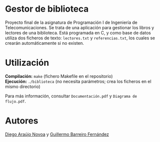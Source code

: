 # Gestor de biblioteca
Proyecto final de la asignatura de Programación I de Ingeniería de Telecomunicaciones. Se trata de una aplicación para gestionar los libros y lectores de una biblioteca. Está programada en C, y como base de datos utiliza dos ficheros de texto: `lectores.txt` y `referencias.txt`, los cuales se crearán automáticamente si no existen.

# Utilización
<b>Compilación:</b> `make` (fichero Makefile en el repositorio)<br>
<b>Ejecución:</b> `./biblioteca` (no necesita parámetros; crea los ficheros en el mismo directorio)

Para más información, consultar `Documentación.pdf` y `Diagrama de flujo.pdf`.
# Autores
<a href="https://github.com/diegoara96">Diego Araújo Novoa</a> y <a href="https://github.com/gbarreiro">Guillermo Barreiro Fernández</a>

